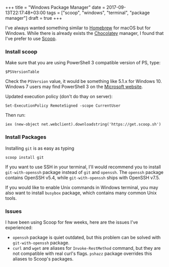 +++
title = "Windows Package Manager"
date = 2017-09-13T22:17:48+03:00
tags = ["scoop", "windows", "terminal", "package manager"]
draft = true
+++

I've always wanted something similar to [Homebrew][brew] for macOS but for
Windows. While there is already exists the [Chocolatey][choco] manager, I found
that I've prefer to use [Scoop][scoop].

### Install scoop

Make sure that you are using PowerShell 3 compatible version of PS, type:

    $PSVersionTable

Check the `PSVersion` value, it would be something like 5.1.x for Windows 10.
Windows 7 users may find PowerShell 3 on the [Microsoft website][powershell3].

Updated execution policy (don't do thay on server):

    Set-ExecutionPolicy RemoteSigned -scope CurrentUser

Then run:

    iex (new-object net.webclient).downloadstring('https://get.scoop.sh')

### Install Packages

Installing `git` is as easy as typing

    scoop install git

If you want to use SSH in your terminal, I'll would recommend you to install
`git-with-openssh` package instead of `git` and `openssh`. The `openssh` package
contains OpenSSH v5.4, while `git-with-openssh` ships with OpenSSH v7.5.

If you would like to enable Unix commands in Windows terminal, you may
also want to install `busybox` package, which contains many common Unix tools.

### Issues

I have been using Scoop for few weeks, here are the issues I've experienced:

* `openssh` package is quiet outdated, but this problem can be solved with 
`git-with-openssh` package.
* `curl` and `wget` are aliases for `Invoke-RestMethod` command, but they are
not compatible with real curl's flags. `pshazz` package overrides this aliases 
to Scoop's packages.

<!-- 7zip
busybox
cacert
curl
git-lfs
git-with-openssh
go
gradle
hugo
jq
make
nodejs
openjdk
pshazz
python
yarn -->

[brew]: https://brew.sh/
[choco]: https://chocolatey.org/
[scoop]: http://scoop.sh/
[powershell3]: https://www.microsoft.com/en-us/download/details.aspx?id=34595

